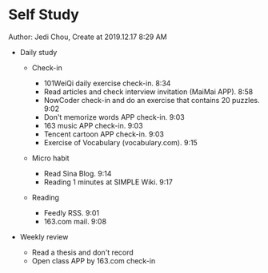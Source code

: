 # Self Study

Author: Jedi Chou, Create at 2019.12.17 8:29 AM

* Daily study
  * Check-in
    * 101WeiQi daily exercise check-in. 8:34
    * Read articles and check interview invitation (MaiMai APP). 8:58
    * NowCoder check-in and do an exercise that contains 20 puzzles. 9:02
    * Don't memorize words APP check-in. 9:03
    * 163 music APP check-in. 9:03
    * Tencent cartoon APP check-in. 9:03
    * Exercise of Vocabulary (vocabulary.com). 9:15

  * Micro habit
    * Read Sina Blog. 9:14
    * Reading 1 minutes at SIMPLE Wiki. 9:17

  * Reading
    * Feedly RSS. 9:01
    * 163.com mail. 9:08

* Weekly review
  * Read a thesis and don't record
  * Open class APP by 163.com check-in
